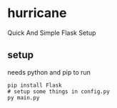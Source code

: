 # hurricane
Quick And Simple Flask Setup

## setup
needs python and pip to run

```
pip install Flask
# setup some things in config.py
py main.py
```
